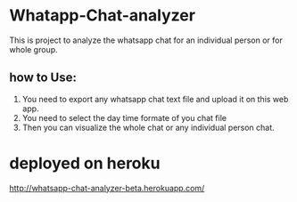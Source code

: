 # Whatapp-Chat-analyzer
This is project to analyze the whatsapp chat for an individual person or for whole group.
## how to Use:
1. You need to export any whatsapp chat text file and upload it on this web app.
2. You need to select the day time formate of you chat file
3. Then you can visualize the whole chat or any individual person chat.

# deployed on heroku
http://whatsapp-chat-analyzer-beta.herokuapp.com/
